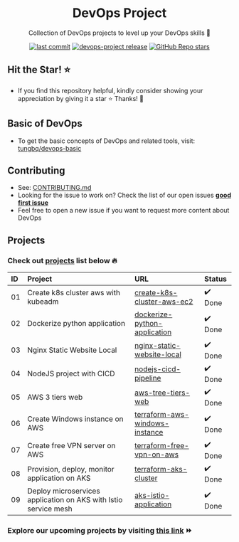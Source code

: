 <h1 align="center">DevOps Project</h1>

<p align="center">Collection of DevOps projects to level up your DevOps skills 💝</p>
<p align="center">
  <a href="https://img.shields.io/github/last-commit/tungbq/devops-project/main"><img alt="last commit" src="https://img.shields.io/github/last-commit/tungbq/devops-project/main" /></a>
  <a href="https://github.com/tungbq/devops-project/releases"><img alt="devops-project release" src="https://img.shields.io/github/release/tungbq/devops-project.svg" /></a>
  <a href="https://github.com/tungbq/devops-project/stargazers"><img alt="GitHub Repo stars" src="https://img.shields.io/github/stars/tungbq/devops-project"/></a>
</p>

## Hit the Star! ⭐

- If you find this repository helpful, kindly consider showing your appreciation by giving it a star ⭐ Thanks! 💖

## Basic of DevOps

- To get the basic concepts of DevOps and related tools, visit: [tungbq/devops-basic](https://github.com/tungbq/devops-basic)

## Contributing

- See: [CONTRIBUTING.md](./CONTRIBUTING.md)
- Looking for the issue to work on? Check the list of our open issues [**good first issue**](https://github.com/tungbq/devops-project/issues?q=is%3Aissue+is%3Aopen+label%3A%22good+first+issue%22)
- Feel free to open a new issue if you want to request more content about DevOps

## Projects

### Check out [projects](./projects/) list below 🔥

| ID  | Project                                                         | URL                                                                          | Status  |
| :-- | :-------------------------------------------------------------- | :--------------------------------------------------------------------------- | :------ |
| 01  | Create k8s cluster aws with kubeadm                             | [create-k8s-cluster-aws-ec2](./projects/create-k8s-cluster-aws-ec2/)         | ✔️ Done |
| 02  | Dockerize python application                                    | [dockerize-python-application](./projects/dockerize-python-application/)     | ✔️ Done |
| 03  | Nginx Static Website Local                                      | [nginx-static-website-local](./projects/nginx-static-website-local/)         | ✔️ Done |
| 04  | NodeJS project with CICD                                        | [nodejs-cicd-pipeline](./projects/nodejs-cicd-pipeline/)                     | ✔️ Done |
| 05  | AWS 3 tiers web                                                 | [aws-tree-tiers-web](./projects/aws-tree-tiers-web/)                         | ✔️ Done |
| 06  | Create Windows instance on AWS                                  | [terraform-aws-windows-instance](./projects/terraform-aws-windows-instance/) | ✔️ Done |
| 07  | Create free VPN server on AWS                                   | [terraform-free-vpn-on-aws](./projects/terraform-free-vpn-on-aws/)           | ✔️ Done |
| 08  | Provision, deploy, monitor application on AKS                   | [terraform-aks-cluster](./projects/terraform-aks-cluster/)                   | ✔️ Done |
| 09  | Deploy microservices application on AKS with Istio service mesh | [aks-istio-application](./projects/aks-istio-application/)                   | ✔️ Done |

### Explore our upcoming projects by visiting [this link](https://github.com/tungbq/devops-project/issues?q=is%3Aissue+is%3Aopen+label%3Aproject) ⏩
